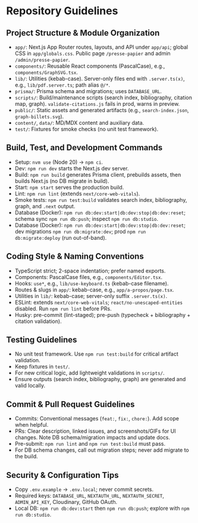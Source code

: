 # Repository Guidelines

## Project Structure & Module Organization

- `app/`: Next.js App Router routes, layouts, and API under `app/api`; global CSS in `app/globals.css`. Public page `/presse-papier` and admin `/admin/presse-papier`.
- `components/`: Reusable React components (PascalCase), e.g., `components/GraphSVG.tsx`.
- `lib/`: Utilities (kebab-case). Server-only files end with `.server.ts(x)`, e.g., `lib/pdf.server.ts`; path alias `@/*`.
- `prisma/`: Prisma schema and migrations; uses `DATABASE_URL`.
- `scripts/`: Build/maintenance scripts (search index, bibliography, citation map, graph). `validate-citations.js` fails in prod, warns in preview.
- `public/`: Static assets and generated artifacts (e.g., `search-index.json`, `graph-billets.svg`).
- `content/`, `data/`: MD/MDX content and auxiliary data.
- `test/`: Fixtures for smoke checks (no unit test framework).

## Build, Test, and Development Commands

- Setup: `nvm use` (Node 20) → `npm ci`.
- Dev: `npm run dev` starts the Next.js dev server.
- Build: `npm run build` generates Prisma client, prebuilds assets, then builds Next.js (no DB migrate in build).
- Start: `npm start` serves the production build.
- Lint: `npm run lint` (extends `next/core-web-vitals`).
- Smoke tests: `npm run test:build` validates search index, bibliography, graph, and `.next` output.
- Database (Docker): `npm run db:dev:start|db:dev:stop|db:dev:reset`; schema sync `npm run db:push`; inspect `npm run db:studio`.
- Database (Docker): `npm run db:dev:start|db:dev:stop|db:dev:reset`; dev migrations `npm run db:migrate:dev`; prod `npm run db:migrate:deploy` (run out-of-band).

## Coding Style & Naming Conventions

- TypeScript strict; 2-space indentation; prefer named exports.
- Components: PascalCase files, e.g., `components/Editor.tsx`.
- Hooks: `use*`, e.g., `lib/use-keyboard.ts` (kebab-case filename).
- Routes & slugs in `app/`: kebab-case, e.g., `app/a-propos/page.tsx`.
- Utilities in `lib/`: kebab-case; server-only suffix `.server.ts(x)`.
- ESLint: extends `next/core-web-vitals`; `react/no-unescaped-entities` disabled. Run `npm run lint` before PRs.
- Husky: pre-commit (lint-staged); pre-push (typecheck + bibliography + citation validation).

## Testing Guidelines

- No unit test framework. Use `npm run test:build` for critical artifact validation.
- Keep fixtures in `test/`.
- For new critical logic, add lightweight validations in `scripts/`.
- Ensure outputs (search index, bibliography, graph) are generated and valid locally.

## Commit & Pull Request Guidelines

- Commits: Conventional messages (`feat:`, `fix:`, `chore:`). Add scope when helpful.
- PRs: Clear description, linked issues, and screenshots/GIFs for UI changes. Note DB schema/migration impacts and update docs.
- Pre-submit: `npm run lint` and `npm run test:build` must pass.
- For DB schema changes, call out migration steps; never add migrate to the build.

## Security & Configuration Tips

- Copy `.env.example` → `.env.local`; never commit secrets.
- Required keys: `DATABASE_URL`, `NEXTAUTH_URL`, `NEXTAUTH_SECRET`, `ADMIN_API_KEY`, Cloudinary, GitHub OAuth.
- Local DB: `npm run db:dev:start` then `npm run db:push`; explore with `npm run db:studio`.
